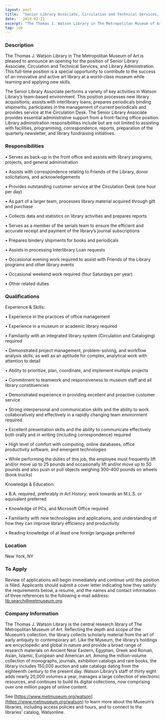 ```yaml
---
layout: post
title:  "Senior Library Associate, Circulation and Technical Services, and Library Administration - Thomas J. Watson Library, The Metropolitan Museum of Art"
date:   2019-02-21
excerpt: "The Thomas J. Watson Library in The Metropolitan Museum of Art is pleased to announce an opening for the position of Senior Library Associate, Circulation and Technical Services, and Library Administration. This full-time position is a special opportunity to contribute to the success of an innovative and active art library..."
tag: job
---
```


### Description   

The Thomas J. Watson Library in The Metropolitan Museum of Art is pleased to announce an opening for the position of Senior Library Associate, Circulation and Technical Services, and Library Administration. This full-time position is a special opportunity to contribute to the success of an innovative and active art library at a world-class museum while learning and applying new skills.

The Senior Library Associate performs a variety of key activities in Watson Library’s team-based environment. This position processes new library acquisitions; assists with interlibrary loans; prepares periodicals binding shipments; participates in the management of current periodicals and provides service at the Circulation Desk. The Senior Library Associate provides essential administrative support from a front-facing office position. Library administration responsibilities include but are not limited to assisting with facilities, programming, correspondence, reports, preparation of the quarterly newsletter, and library fundraising initiatives. 



### Responsibilities   


• 	Serves as back-up in the front office and assists with library programs, projects, and general administration

• 	Assists with correspondence relating to Friends of the Library, donor solicitations, and acknowledgements

• 	Provides outstanding customer service at the Circulation Desk (one hour per day)

• 	As part of a larger team, processes library material acquired through gift and purchase 

• 	Collects data and statistics on library activities and prepares reports

• 	Serves as a member of the serials team to ensure the efficient and accurate receipt and payment of the library’s journal subscriptions

• 	Prepares bindery shipments for books and periodicals

• 	Assists in processing Interlibrary Loan requests

• 	Occasional evening work required to assist with Friends of the Library programs and other library events

• 	Occasional weekend work required (four Saturdays per year)

• 	Other related duties


### Qualifications   

Experience & Skills:

• 	Experience in the practices of office management 

• 	Experience in a museum or academic library required

• 	Familiarity with an integrated library system (Circulation and Cataloging) required

• 	Demonstrated project management, problem-solving, and workflow analysis skills, as well as an aptitude for complex, analytical work with attention to detail

• 	Ability to prioritize, plan, coordinate, and implement multiple projects

• 	Commitment to teamwork and responsiveness to museum staff and all library constituencies 

• 	Demonstrated experience in providing excellent and proactive customer service 

• 	Strong interpersonal and communication skills and the ability to work collaboratively and effectively in a rapidly changing team environment required

• 	Excellent presentation skills and the ability to communicate effectively both orally and in writing (including correspondence) required

• 	High level of comfort with computing, online databases, office productivity software, and emergent technologies

• 	While performing the duties of this job, the employee must frequently lift and/or move up to 25 pounds and occasionally lift and/or move up to 50 pounds and also push or pull objects weighing 300-400 pounds on wheels (book trucks)

Knowledge & Education: 

• 	B.A. required, preferably in Art History; work towards an M.L.S. or equivalent preferred

• 	Knowledge of PCs, and Microsoft Office required

• 	Familiarity with new technologies and applications, and understanding of how they can improve library efficiency and productivity 

• 	Reading knowledge of at least one foreign language preferred




### Location   

New York, NY




### To Apply   

Review of applications will begin immediately and continue until the position is filled. Applicants should submit a cover letter indicating how they satisfy the requirements below, a resume, and the names and contact information of three references to the following e-mail address: lib.search@metmuseum.org.


### Company Information   


The Thomas J. Watson Library is the central research library of The Metropolitan Museum of Art. Reflecting the depth and scope of the Museum’s collection, the library collects scholarly material from the art of early antiquity to contemporary art. Like the Museum, the library’s holdings are encyclopedic and global in nature and provide a broad range of research materials on Ancient Near Eastern, Egyptian, Greek and Roman, Asian, Islamic, European and American art. Among the million-volume collection of monographs, journals, exhibition catalogs and rare books, the library includes 150,000 auction and sale catalogs dating from the eighteenth century to the present day. Watson Library’s staff of thirty eight adds nearly 20,000 volumes a year, manages a large collection of electronic resources, and continues to build its digital collections, now comprising over one million pages of online content.

See [https://www.metmuseum.org/watson](https://www.metmuseum.org/watson) to learn more about the Museum’s libraries, including access policies and hours, and to connect to the libraries’ catalog, Watsonline.




